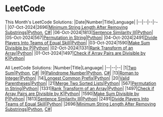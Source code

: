 # LeetCode
This Month's LeetCode Solutions:
|Date|Number|Title|Language|
|--|--|--|--|
|07-Oct-2024|2696|[Minimum String Length After Removing Substrings](/2696)|[Python](/2696/2696.py), [C#](/2696/2696.cs)|
|06-Oct-2024|1813|[Sentence Similarity III](/1813)|[Python](/1813/1813.py)|
|05-Oct-2024|567|[Permutation in String](/567)|[Python](/567/567.py)|
|04-Oct-2024|2491|[Divide Players Into Teams of Equal Skill](/2491)|[Python](/2491/2491.py)|
|03-Oct-2024|1590|[Make Sum Divisible by P](/1590)|[Python](/1590/1590.py)|
|02-Oct-2024|1331|[Rank Transform of an Array](/1331)|[Python](/1331/1331.py)|
|01-Oct-2024|1497|[Check if Array Pairs are Divisible by K](/1497)|[Python](/1497/1497.py)|

All LeetCode Solutions:
|Number|Title|Language|
|--|--|--|
|1|[Two Sum](/1)|[Python](/1/1.py), [C#](/1/1.cs)|
|9|[Palindrome Number](/9)|[Python](/9/9.py), [C#](/9/9.cs)|
|13|[Roman to Integer](/13)|[Python](/13/13.py)|
|14|[Longest Common Prefix](/14)|[Python](/14/14.py)|
|20|[Valid Parentheses](/20)|[Python](/20/20.py)|
|21|[Merge Two Sorted Lists](/21)|[Python](/21/21.py)|
|567|[Permutation in String](/567)|[Python](/567/567.py)|
|1331|[Rank Transform of an Array](/1331)|[Python](/1331/1331.py)|
|1497|[Check if Array Pairs are Divisible by K](/1497)|[Python](/1497/1497.py)|
|1590|[Make Sum Divisible by P](/1590)|[Python](/1590/1590.py)|
|1813|[Sentence Similarity III](/1813)|[Python](/1813/1813.py)|
|2491|[Divide Players Into Teams of Equal Skill](/2491)|[Python](/2491/2491.py)|
|2696|[Minimum String Length After Removing Substrings](/2696)|[Python](/2696/2696.py), [C#](/2696/2696.cs)|
